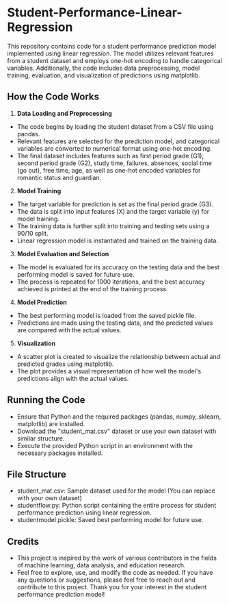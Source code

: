 # Student-Performance-Linear-Regression
This repository contains code for a student performance prediction model implemented using linear regression. The model utilizes relevant features from a student dataset and employs one-hot encoding to handle categorical variables. Additionally, the code includes data preprocessing, model training, evaluation, and visualization of predictions using matplotlib.

## How the Code Works
1. **Data Loading and Preprocessing**
- The code begins by loading the student dataset from a CSV file using pandas.
- Relevant features are selected for the prediction model, and categorical variables are converted to numerical format using one-hot encoding.
- The final dataset includes features such as first period grade (G1), second period grade (G2), study time, failures, absences, social time (go out), free time, age, as well as one-hot encoded variables for romantic status and guardian.
2. **Model Training**
- The target variable for prediction is set as the final period grade (G3).
- The data is split into input features (X) and the target variable (y) for model training.
- The training data is further split into training and testing sets using a 90/10 split.
- Linear regression model is instantiated and trained on the training data.
3. **Model Evaluation and Selection**
- The model is evaluated for its accuracy on the testing data and the best performing model is saved for future use.
- The process is repeated for 1000 iterations, and the best accuracy achieved is printed at the end of the training process.
4. **Model Prediction**
- The best performing model is loaded from the saved pickle file.
- Predictions are made using the testing data, and the predicted values are compared with the actual values.
5. **Visualization**
- A scatter plot is created to visualize the relationship between actual and predicted grades using matplotlib.
- The plot provides a visual representation of how well the model's predictions align with the actual values.

## Running the Code
- Ensure that Python and the required packages (pandas, numpy, sklearn, matplotlib) are installed.
- Download the "student_mat.csv" dataset or use your own dataset with similar structure.
- Execute the provided Python script in an environment with the necessary packages installed.

## File Structure
- student_mat.csv: Sample dataset used for the model (You can replace with your own dataset)
- studentflow.py: Python script containing the entire process for student performance prediction using linear regression.
- studentmodel.pickle: Saved best performing model for future use.

## Credits
- This project is inspired by the work of various contributors in the fields of machine learning, data analysis, and education research.
- Feel free to explore, use, and modify the code as needed. If you have any questions or suggestions, please feel free to reach out and contribute to this project. Thank you for your interest in the student performance prediction model!
